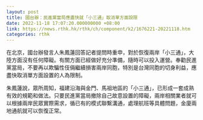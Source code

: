 ```yaml
---
layout: post
title: 國台辦：民進黨當局應盡快就「小三通」取消單方面設限
date: 2022-11-18 17:07:20.000000000 +08:00
link: https://news.rthk.hk/rthk/ch/component/k2/1676221-20221118.htm
categories: rthk
---
```


在北京，國台辦發言人朱鳳蓮回答記者提問時重申，對於恢復兩岸「小三通」，大陸方面沒有任何障礙。有關方面已經做好充分準備，隨時可以投入運營。奉勸民進黨當局，不要再以欺騙性伎倆繼續損害兩岸同胞，特別是台灣同胞的切身利益，應盡快取消單方面設置的人為限制。

朱鳳蓮說，眾所周知，福建沿海與金門、馬祖地區的「小三通」，已形成一套成熟有效的規範和做法。只要民進黨當局撤除自己故意設置的障礙，兩岸相關業者就可以根據兩岸民眾實際需求，循已有的模式聯繫溝通，處理航班等具體問題，金廈兩地通航就可以恢復正常。
